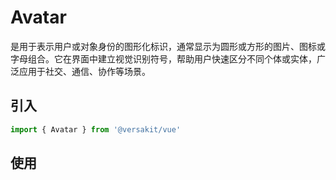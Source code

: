 # Avatar

是用于表示用户或对象身份的图形化标识，通常显示为圆形或方形的图片、图标或字母组合。它在界面中建立视觉识别符号，帮助用户快速区分不同个体或实体，广泛应用于社交、通信、协作等场景。

<Link link="https://versakit.github.io/Versakit-Vue/storybook/?path=/story/%E7%BB%84%E4%BB%B6-avatar-%E5%A4%B4%E5%83%8F--basic"/>

## 引入

```typescript
import { Avatar } from '@versakit/vue'
```

## 使用

<demo vue="./example/index.vue" />
